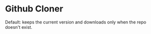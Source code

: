 # Github Cloner


Default: keeps the current version and downloads only when the repo doesn't exist.